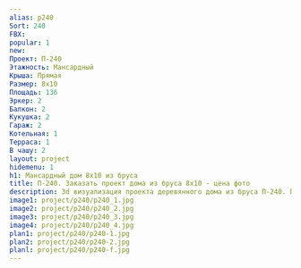 ```yaml
---
alias: p240
Sort: 240
FBX: 
popular: 1
new: 
Проект: П-240
Этажность: Мансардный
Крыша: Прямая
Размер: 8х10
Площадь: 136
Эркер: 2
Балкон: 2
Кукушка: 2
Гараж: 2
Котельная: 1
Терраса: 1
В чашу: 2
layout: project
hidemenu: 1
h1: Мансардный дом 8х10 из бруса
title: П-240. Заказать проект дома из бруса 8х10 - цена фото
description: 3d визуализация проекта деревянного дома из бруса П-240. Площадь 136 м2, размер 8х10. Вы можете внести любые изменения в проект.
image1: project/p240/p240_1.jpg
image2: project/p240/p240_2.jpg
image3: project/p240/p240_3.jpg
image4: project/p240/p240_4.jpg
plan1: project/p240/p240-1.jpg
plan2: project/p240/p240-2.jpg
planl: project/p240/p240-f.jpg
---
```

